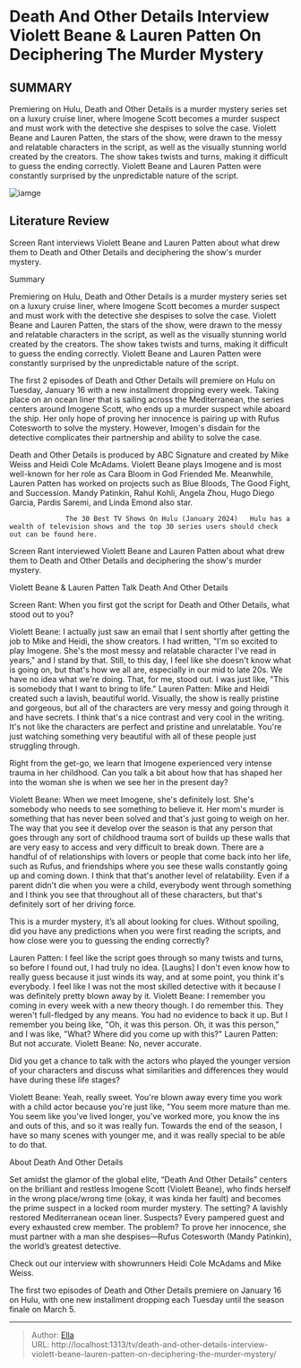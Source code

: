# Death And Other Details Interview Violett Beane &amp; Lauren Patten On Deciphering The Murder Mystery


## SUMMARY 



  Premiering on Hulu, Death and Other Details is a murder mystery series set on a luxury cruise liner, where Imogene Scott becomes a murder suspect and must work with the detective she despises to solve the case.   Violett Beane and Lauren Patten, the stars of the show, were drawn to the messy and relatable characters in the script, as well as the visually stunning world created by the creators.   The show takes twists and turns, making it difficult to guess the ending correctly. Violett Beane and Lauren Patten were constantly surprised by the unpredictable nature of the script.  

![iamge]()

## Literature Review
Screen Rant interviews Violett Beane and Lauren Patten about what drew them to Death and Other Details and deciphering the show&#39;s murder mystery.


Summary

  Premiering on Hulu, Death and Other Details is a murder mystery series set on a luxury cruise liner, where Imogene Scott becomes a murder suspect and must work with the detective she despises to solve the case.   Violett Beane and Lauren Patten, the stars of the show, were drawn to the messy and relatable characters in the script, as well as the visually stunning world created by the creators.   The show takes twists and turns, making it difficult to guess the ending correctly. Violett Beane and Lauren Patten were constantly surprised by the unpredictable nature of the script.  





The first 2 episodes of Death and Other Details will premiere on Hulu on Tuesday, January 16 with a new installment dropping every week. Taking place on an ocean liner that is sailing across the Mediterranean, the series centers around Imogene Scott, who ends up a murder suspect while aboard the ship. Her only hope of proving her innocence is pairing up with Rufus Cotesworth to solve the mystery. However, Imogen&#39;s disdain for the detective complicates their partnership and ability to solve the case.




Death and Other Details is produced by ABC Signature and created by Mike Weiss and Heidi Cole McAdams. Violett Beane plays Imogene and is most well-known for her role as Cara Bloom in God Friended Me. Meanwhile, Lauren Patten has worked on projects such as Blue Bloods, The Good Fight, and Succession. Mandy Patinkin, Rahul Kohli, Angela Zhou, Hugo Diego Garcia, Pardis Saremi, and Linda Emond also star.

                  The 30 Best TV Shows On Hulu (January 2024)   Hulu has a wealth of television shows and the top 30 series users should check out can be found here.    

Screen Rant interviewed Violett Beane and Lauren Patten about what drew them to Death and Other Details and deciphering the show&#39;s murder mystery.


 Violett Beane &amp; Lauren Patten Talk Death And Other Details 
         




Screen Rant: When you first got the script for Death and Other Details, what stood out to you?


Violett Beane: I actually just saw an email that I sent shortly after getting the job to Mike and Heidi, the show creators. I had written, &#34;I&#39;m so excited to play Imogene. She&#39;s the most messy and relatable character I&#39;ve read in years,&#34; and I stand by that. Still, to this day, I feel like she doesn&#39;t know what is going on, but that&#39;s how we all are, especially in our mid to late 20s. We have no idea what we&#39;re doing. That, for me, stood out. I was just like, &#34;This is somebody that I want to bring to life.&#34;
Lauren Patten: Mike and Heidi created such a lavish, beautiful world. Visually, the show is really pristine and gorgeous, but all of the characters are very messy and going through it and have secrets. I think that&#39;s a nice contrast and very cool in the writing. It&#39;s not like the characters are perfect and pristine and unrelatable. You&#39;re just watching something very beautiful with all of these people just struggling through.





Right from the get-go, we learn that Imogene experienced very intense trauma in her childhood. Can you talk a bit about how that has shaped her into the woman she is when we see her in the present day?


Violett Beane: When we meet Imogene, she&#39;s definitely lost. She&#39;s somebody who needs to see something to believe it. Her mom&#39;s murder is something that has never been solved and that&#39;s just going to weigh on her. The way that you see it develop over the season is that any person that goes through any sort of childhood trauma sort of builds up these walls that are very easy to access and very difficult to break down.
There are a handful of of relationships with lovers or people that come back into her life, such as Rufus, and friendships where you see these walls constantly going up and coming down. I think that that&#39;s another level of relatability. Even if a parent didn&#39;t die when you were a child, everybody went through something and I think you see that throughout all of these characters, but that&#39;s definitely sort of her driving force.





This is a murder mystery, it’s all about looking for clues. Without spoiling, did you have any predictions when you were first reading the scripts, and how close were you to guessing the ending correctly?


Lauren Patten: I feel like the script goes through so many twists and turns, so before I found out, I had truly no idea. [Laughs] I don&#39;t even know how to really guess because it just winds its way, and at some point, you think it&#39;s everybody. I feel like I was not the most skilled detective with it because I was definitely pretty blown away by it.
Violett Beane: I remember you coming in every week with a new theory though. I do remember this. They weren&#39;t full-fledged by any means. You had no evidence to back it up. But I remember you being like, &#34;Oh, it was this person. Oh, it was this person,&#34; and I was like, &#34;What? Where did you come up with this?&#34;
Lauren Patten: But not accurate.
Violett Beane: No, never accurate.





Did you get a chance to talk with the actors who played the younger version of your characters and discuss what similarities and differences they would have during these life stages?


Violett Beane: Yeah, really sweet. You&#39;re blown away every time you work with a child actor because you&#39;re just like, &#34;You seem more mature than me. You seem like you&#39;ve lived longer, you&#39;ve worked more, you know the ins and outs of this, and so it was really fun. Towards the end of the season, I have so many scenes with younger me, and it was really special to be able to do that.




 About Death And Other Details 
          

Set amidst the glamor of the global elite, “Death And Other Details” centers on the brilliant and restless Imogene Scott (Violett Beane), who finds herself in the wrong place/wrong time (okay, it was kinda her fault) and becomes the prime suspect in a locked room murder mystery. The setting? A lavishly restored Mediterranean ocean liner. Suspects? Every pampered guest and every exhausted crew member. The problem? To prove her innocence, she must partner with a man she despises—Rufus Cotesworth (Mandy Patinkin), the world’s greatest detective. 




Check out our interview with showrunners Heidi Cole McAdams and Mike Weiss.



The first two episodes of Death and Other Details premiere on January 16 on Hulu, with one new installment dropping each Tuesday until the season finale on March 5.






---

> Author: [Ella](https://instagram.hk.cn/)  
> URL: http://localhost:1313/tv/death-and-other-details-interview-violett-beane-lauren-patten-on-deciphering-the-murder-mystery/  

